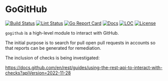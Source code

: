 # GoGitHub

[![Build Status][build-status-svg]][build-status-url]
[![Lint Status][lint-status-svg]][lint-status-url]
[![Go Report Card][goreport-svg]][goreport-url]
[![Docs][docs-godoc-svg]][docs-godoc-url]
[![LOC][loc-svg]][loc-url]
[![License][license-svg]][license-url]

 [build-status-svg]: https://github.com/grokify/gogithub/workflows/test/badge.svg
 [build-status-url]: https://github.com/grokify/gogithub/actions/workflows/test.yaml
 [lint-status-svg]: https://github.com/grokify/gogithub/workflows/lint/badge.svg
 [lint-status-url]: https://github.com/grokify/gogithub/actions/workflows/lint.yaml
 [goreport-svg]: https://goreportcard.com/badge/github.com/grokify/gogithub
 [goreport-url]: https://goreportcard.com/report/github.com/grokify/gogithub
 [codeclimate-status-svg]: https://codeclimate.com/github/grokify/gogithub/badges/gpa.svg
 [codeclimate-status-url]: https://codeclimate.com/github/grokify/gogithub
 [docs-godoc-svg]: https://pkg.go.dev/badge/github.com/grokify/gogithub
 [docs-godoc-url]: https://pkg.go.dev/github.com/grokify/gogithub
 [loc-svg]: https://tokei.rs/b1/github/grokify/gogithub
 [loc-url]: https://github.com/grokify/gogithub
 [license-svg]: https://img.shields.io/badge/license-MIT-blue.svg
 [license-url]: https://github.com/grokify/gogithub/blob/master/LICENSE

`gogithub` is a high-level module to interact with GitHub.

The initial purpose is to search for pull open pull requests in accounts so that reports can be
generated for remediation.

The inclusion of checks is being investigated:

https://docs.github.com/en/rest/guides/using-the-rest-api-to-interact-with-checks?apiVersion=2022-11-28